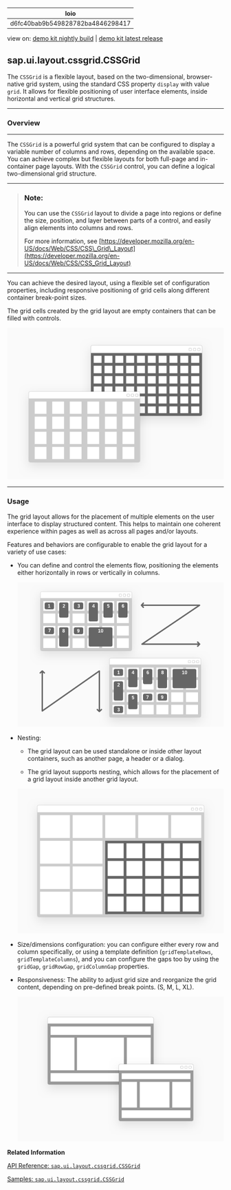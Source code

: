 <!-- loiod6fc40bab9b549828782ba4846298417 -->

| loio |
| -----|
| d6fc40bab9b549828782ba4846298417 |

<div id="loio">

view on: [demo kit nightly build](https://openui5nightly.hana.ondemand.com/topic/d6fc40bab9b549828782ba4846298417) | [demo kit latest release](https://sdk.openui5.org/topic/d6fc40bab9b549828782ba4846298417)</div>

## sap.ui.layout.cssgrid.CSSGrid

The `CSSGrid` is a flexible layout, based on the two-dimensional, browser-native grid system, using the standard CSS property `display` with value `grid`. It allows for flexible positioning of user interface elements, inside horizontal and vertical grid structures.

***

<a name="loiod6fc40bab9b549828782ba4846298417__section_r1y_nf5_xfb"/>

### Overview

***

The `CSSGrid` is a powerful grid system that can be configured to display a variable number of columns and rows, depending on the available space. You can achieve complex but flexible layouts for both full-page and in-container page layouts. With the `CSSGrid` control, you can define a logical two-dimensional grid structure.

***

> ### Note:  
> You can use the `CSSGrid` layout to divide a page into regions or define the size, position, and layer between parts of a control, and easily align elements into columns and rows.
> 
> For more information, see [https://developer.mozilla.org/en-US/docs/Web/CSS/CSS\_Grid\_Layout](https://developer.mozilla.org/en-US/docs/Web/CSS/CSS_Grid_Layout)

***

You can achieve the desired layout, using a flexible set of configuration properties, including responsive positioning of grid cells along different container break-point sizes.

The grid cells created by the grid layout are empty containers that can be filled with controls.

 ![](images/loio69776c2a45394ddfbcd17efd5c3b2357_LowRes.png) 

***

<a name="loiod6fc40bab9b549828782ba4846298417__section_py1_5f5_xfb"/>

### Usage

The grid layout allows for the placement of multiple elements on the user interface to display structured content. This helps to maintain one coherent experience within pages as well as across all pages and/or layouts.

Features and behaviors are configurable to enable the grid layout for a variety of use cases:

-   You can define and control the elements flow, positioning the elements either horizontally in rows or vertically in columns.

     ![](images/loio0073799c39aa46dabd53c9e8cff872cd_LowRes.png) 

-   Nesting:

    -   The grid layout can be used standalone or inside other layout containers, such as another page, a header or a dialog.

    -   The grid layout supports nesting, which allows for the placement of a grid layout inside another grid layout.


     ![](images/loio215f9816de1040d39b6e35ec55f2e383_LowRes.png) 

-   Size/dimensions configuration: you can configure either every row and column specifically, or using a template definition \(`gridTemplateRows`, `gridTemplateColumns`\), and you can configure the gaps too by using the `gridGap`, `gridRowGap`, `gridColumnGap` properties.

-   Responsiveness: The ability to adjust grid size and reorganize the grid content, depending on pre-defined break points. \(S, M, L, XL\).

     ![](images/loioc13d07d374a247eb97c276c269705c7b_LowRes.png) 


**Related Information**  


[API Reference: `sap.ui.layout.cssgrid.CSSGrid`](https://sdk.openui5.org/api/symbols/sap.ui.layout.cssgrid.CSSGrid)

[Samples: `sap.ui.layout.cssgrid.CSSGrid`](https://sdk.openui5.org/entity/sap.ui.layout.cssgrid.CSSGrid)

